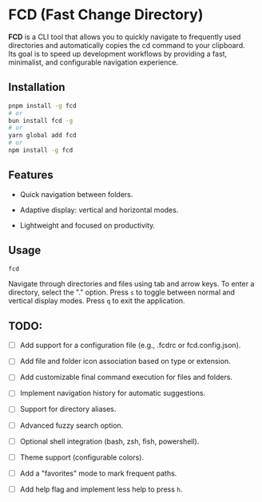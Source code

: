 # FCD (Fast Change Directory)

**FCD** is a CLI tool that allows you to quickly navigate to frequently used directories and automatically copies the cd command to your clipboard.  
Its goal is to speed up development workflows by providing a fast, minimalist, and configurable navigation experience.

## Installation

```bash
pnpm install -g fcd
# or
bun install fcd -g
# or
yarn global add fcd
# or
npm install -g fcd
```

## Features

- Quick navigation between folders.

- Adaptive display: vertical and horizontal modes.

- Lightweight and focused on productivity.

## Usage

```bash
fcd
```

Navigate through directories and files using tab and arrow keys.
To enter a directory, select the "." option.
Press `s` to toggle between normal and vertical display modes.
Press `q` to exit the application.

## TODO:

- [ ] Add support for a configuration file (e.g., .fcdrc or fcd.config.json).

- [ ] Add file and folder icon association based on type or extension.

- [ ] Add customizable final command execution for files and folders.

- [ ] Implement navigation history for automatic suggestions.

- [ ] Support for directory aliases.

- [ ] Advanced fuzzy search option.

- [ ] Optional shell integration (bash, zsh, fish, powershell).

- [ ] Theme support (configurable colors).

- [ ] Add a "favorites" mode to mark frequent paths.

- [ ] Add help flag and implement less help to press `h`.
